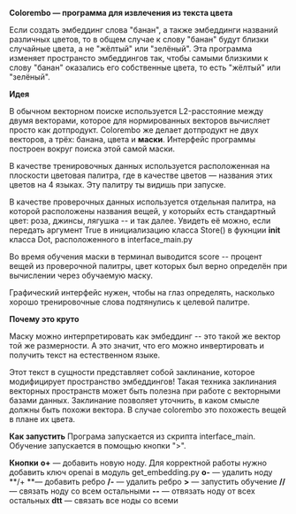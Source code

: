 **Colorembo — программа для извлечения из текста цвета**

Если создать эмбеддинг слова "банан", а также эмбеддинги названий различных цветов, то в общем случае к слову "банан" будут близки случайные цвета, а не "жёлтый" или "зелёный".
Эта программа изменяет пространсто эмбеддингов так, чтобы самыми близкими к слову "банан" оказались его собственные цвета, то есть "жёлтый" или "зелёный".

**Идея**

В обычном векторном поиске используется L2-расстояние между двумя векторами, которое для нормированных векторов вычисляет просто как дотпродукт.
Colorembo же делает дотпродукт не двух векторов, а трёх: банана, цвета и **маски**. Интерфейс программы построен вокруг поиска этой самой маски.

В качестве тренировочных данных используется расположенная на плоскости цветовая палитра, где в качестве цветов — названия этих цветов на 4 языках. Эту палитру ты видишь при запуске.

В качестве проверочных данных используется отдельная палитра, на которой расположены названия вещей, у которыйх есть стандартный цвет: роза, джинсы, лягушка -- и так далее. Увидеть её можно, если передать аргумент True в инициализацию класса Store() в фукнции __init__ класса Dot, расположенного в interface_main.py

Во время обучения маски в терминал выводится score -- процент вещей из проверочной палитры, цвет которых был верно определён при вычислении через обучаемую маску.

Графический интерфейс нужен, чтобы на глаз определять, насколько хорошо тренировочные слова подтянулись к целевой палитре.

**Почему это круто**

Маску можно интерпретировать как эмбеддинг -- это такой же вектор той же размерности. А это значит, что его можно инвертировать и получить текст на естественном языке.

Этот текст в сущности представляет собой заклинание, которое модифицирует пространство эмбеддингов! Такая техника заклинания векторных пространств может быть полезна при работе с векторными базами данных. Заклинание позволяет уточнить, в каком смысле должны быть похожи вектора. В случае colorembo это похожесть вещей в плане их цвета.

**Как запустить**
Програма запускается из скрипта interface_main. Обучение запускается в помощью кнопки ">".

**Кнопки**
**o+** — добавить новую ноду. Для корректной работы нужно добавить ключ openai в модуль get_embedding.py
**o-** — удалить ноду
**/+ **— добавить ребро
**/-** — удалить ребро
**>** — запустить обучение
**//** — связать ноду со всем остальными
**--** — отвязать ноду от всех остальных
**dtt** — связать все ноды со всеми
